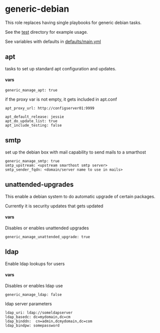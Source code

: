 generic-debian
=================

This role replaces having single playbooks for generic debian tasks.

See the [test](tests/) directory for example usage.

See variables with defaults in [defaults/main.yml](defaults/main.yml)

apt
---------

tasks to set up standard apt configuration and updates.

#### vars
```
generic_manage_apt: true
```

if the proxy var is not empty, it gets included in apt.conf

```
apt_proxy_url: http://configserver01:9999

apt_default_release: jessie
apt_do_update_list: true
apt_include_testing: false
```

smtp
--------------------

set up the debian box with mail capability to send mails to a smarthost

```
generic_manage_smtp: true
smtp_upstream: <upstream smarthost smtp server>
smtp_sender_fqdn: <domain/server name to use in mails>
```

unattended-upgrades
----------------------

This enable a debian system to do automatic upgrade of certain packages.

Currently it is security updates that gets updated

#### vars

Disables or enables unattended upgrades

```
generic_manage_unattended_upgrade: true
```


ldap
-----------

Enable ldap lookups for users

#### vars

Disables or enables ldap use

```
generic_manage_ldap: false
```

ldap server parameters

```
ldap_uri: ldap://someldapserver
ldap_basedc: dc=mydomain,dc=cm
ldap_binddn:  cn=admin,dcmydomain,dc=com
ldap_bindpw: somepassword
```
